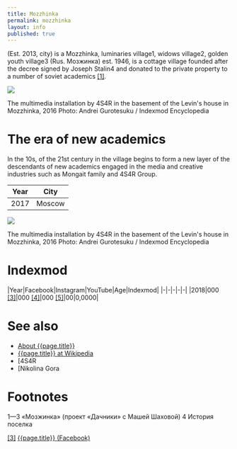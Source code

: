 ```yaml
---
title: Mozzhinka
permalink: mozzhinka
layout: info
published: true
---
```


(Est. 2013, city) is a Mozzhinka, luminaries village1, widows village2, golden youth village3 (Rus. Мозжинка) est. 1946, is a cottage village founded after the decree signed by Joseph Stalin4 and donated to the private property to a number of soviet academics <span id="a1">[\[1\]](#f1)</span>.

![](/encyclopedia/images/{{page.permalink}}.jpg)


The multimedia installation by 4S4R in the basement of the Levin's house in Mozzhinka, 2016
Photo: Andrei Gurotesuku / Indexmod Encyclopedia

# The era of new academics

In the 10s, of the 21st century in the village begins to form a new layer of the descendants of new academics engaged in the media and creative industries such as Mongait family and 4S4R Group.

|Year|City|
|-|-|
|2017|Moscow|

![](/encyclopedia/images/{{page.permalink}}-1.jpg)


The multimedia installation by 4S4R in the basement of the Levin's house in Mozzhinka, 2016
Photo: Andrei Gurotesuku / Indexmod Encyclopedia


# Indexmod

|Year|Facebook|Instagram|YouTube|Age|Indexmod|
|-|-|-|-|-|
|2018|000 <span id="a3">[\[3\]](#f3)</span>|000 <span id="a4">[\[4\]](#f4)</span>|000 <span id="a5">[\[5\]](#f5)</span>|00|0,0000|


# See also

+ [About {{page.title}}](index)
+ [{{page.title}} at Wikipedia](index)
+ [4S4R
+ [Nikolina Gora

# Footnotes

1—3 «Мозжинка» (проект «Дачники» с Машей Шаховой)
4 История поселка

[[3]](#a3) <span id="f3"></span> [{{page.title}} (Facebook)](index)
